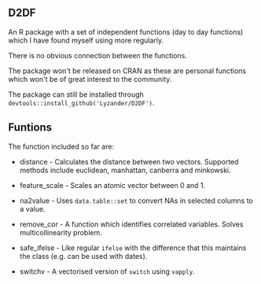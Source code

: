 ## D2DF

An R package with a set of independent functions (day to day functions) which I have found myself using more regularly.

There is no obvious connection between the functions.

The package won't be released on CRAN as these are personal functions which won't be of great interest to the community.

The package can still be installed through `devtools::install_github('Lyzander/D2DF')`.

## Funtions

The function included so far are:

* distance - Calculates the distance between two vectors. Supported methods include euclidean, manhattan, canberra and minkowski.

* feature_scale -  Scales an atomic vector between 0 and 1.

* na2value - Uses `data.table::set` to convert NAs in selected columns to a value.

* remove_cor - A function which identifies correlated variables. Solves multicollinearity problem.

* safe_ifelse - Like regular `ifelse` with the difference that this maintains the class (e.g. can be used with dates).

* switchv - A vectorised version of `switch` using `vapply`.